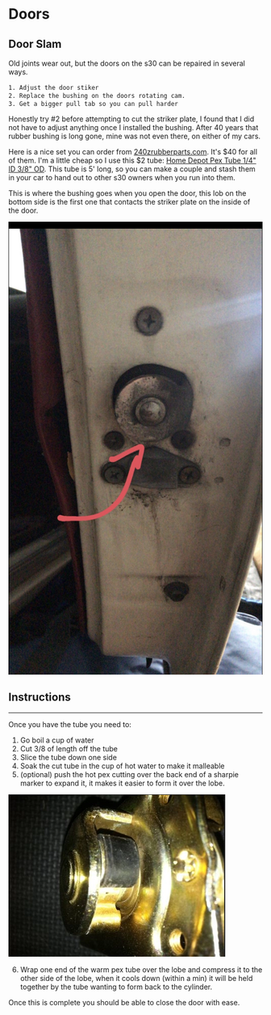 # Doors

## Door Slam

Old joints wear out, but the doors on the s30 can be repaired in several ways.

    1. Adjust the door stiker
    2. Replace the bushing on the doors rotating cam.
    3. Get a bigger pull tab so you can pull harder

Honestly try #2 before attempting to cut the striker plate, I found that I did 
not have to adjust anything once I installed the bushing. After 40 years that 
rubber bushing is long gone, mine was not even there, on either of my cars.

Here is a nice set you can order from 
[240zrubberparts.com](https://www.240zrubberparts.com/apps/webstore/products/show/4423585).
It's $40 for all of them. I'm a little cheap so I use this $2 tube:
[Home Depot Pex Tube 1/4" ID 3/8" OD](https://www.homedepot.com/p/SharkBite-1-4-in-3-8-in-O-D-x-5-ft-Straight-White-PEX-Pipe-U850W5/205586762). 
This tube is 5' long, so you can make a couple and stash them in your car to 
hand out to other s30 owners when you run into them.

This is where the bushing goes when you open the door, this lob on the bottom
side is the first one that contacts the striker plate on the inside of the door.

![cam-lobe](/door/images/rotationCam.jpg)

## Instructions
_______________

Once you have the tube you need to:

  1. Go boil a cup of water
  2. Cut 3/8 of length off the tube
  3. Slice the tube down one side
  4. Soak the cut tube in the cup of hot water to make it malleable
  5. (optional) push the hot pex cutting over the back end of a sharpie marker
   to expand it, it makes it easier to form it over the lobe.
    
  ![lobe](images/lobe.png)
  
  6. Wrap one end of the warm pex tube over the lobe and compress it to the
   other side of the lobe, when it cools down (within a min) it will be held
   together by the tube wanting to form back to the cylinder.

Once this is complete you should be able to close the door with ease.